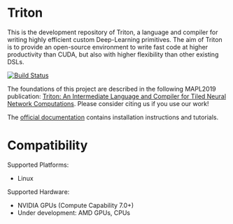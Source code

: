 # Triton

This is the development repository of Triton, a language and compiler for writing highly efficient custom Deep-Learning primitives. The aim of Triton is to provide an open-source environment to write fast code at higher productivity than CUDA, but also with higher flexibility than other existing DSLs.

[![Build Status](https://dev.azure.com/triton-lang/Triton/_apis/build/status/ptillet.triton?branchName=master)](https://dev.azure.com/triton-lang/Triton/_build/latest?definitionId=10&branchName=master)

The foundations of this project are described in the following MAPL2019 publication: [Triton: An Intermediate Language and Compiler for Tiled Neural Network Computations](http://www.eecs.harvard.edu/~htk/publication/2019-mapl-tillet-kung-cox.pdf). Please consider citing us if you use our work!

The [official documentation](https://triton-lang.org) contains installation instructions and tutorials.

# Compatibility

Supported Platforms:
  * Linux

Supported Hardware:
  * NVIDIA GPUs (Compute Capability 7.0+)
  * Under development: AMD GPUs, CPUs
